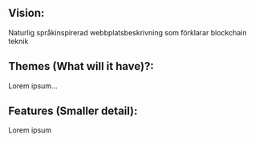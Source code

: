 <h2>Vision: </h2>
<p>Naturlig språkinspirerad webbplatsbeskrivning som förklarar blockchain teknik</p>

<h2>
Themes (What will it have)?:
</h2>
<p>Lorem ipsum...</p>
<h2>Features (Smaller detail):</h2>
<p>Lorem ipsum</p>
